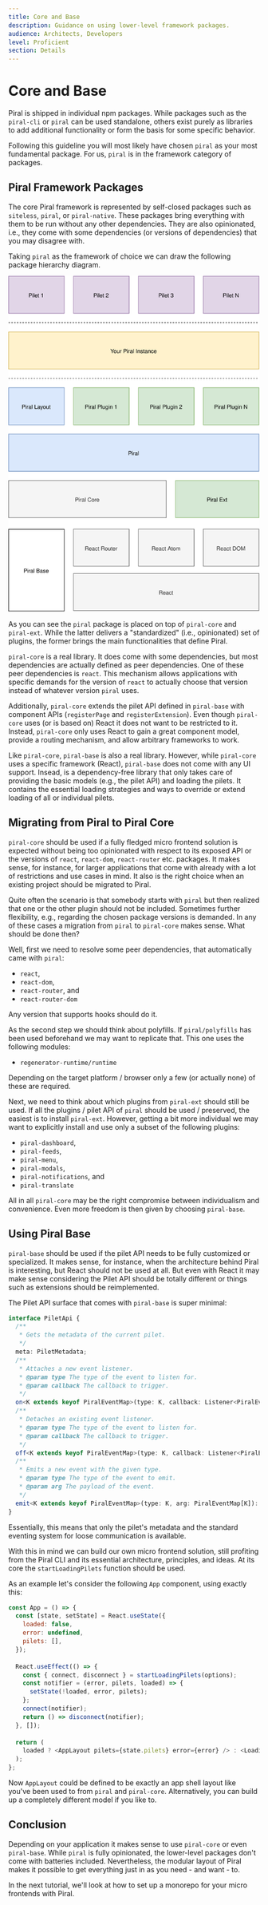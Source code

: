 ```yaml
---
title: Core and Base
description: Guidance on using lower-level framework packages.
audience: Architects, Developers
level: Proficient
section: Details
---
```


# Core and Base

Piral is shipped in individual npm packages. While packages such as the `piral-cli` or `piral` can be used standalone, others exist purely as libraries to add additional functionality or form the basis for some specific behavior.

Following this guideline you will most likely have chosen `piral` as your most fundamental package. For us, `piral` is in the framework category of packages.

## Piral Framework Packages

The core Piral framework is represented by self-closed packages such as `siteless`, `piral`, or `piral-native`. These packages bring everything with them to be run without any other dependencies. They are also opinionated, i.e., they come with some dependencies (or versions of dependencies) that you may disagree with.

Taking `piral` as the framework of choice we can draw the following package hierarchy diagram.

![Piral Package Hierarchy Diagram](../diagrams/blocks.svg)

As you can see the `piral` package is placed on top of `piral-core` and `piral-ext`. While the latter delivers a "standardized" (i.e., opinionated) set of plugins, the former brings the main functionalities that define Piral.

`piral-core` is a real library. It does come with some dependencies, but most dependencies are actually defined as peer dependencies. One of these peer dependencies is `react`. This mechanism allows applications with specific demands for the version of `react` to actually choose that version instead of whatever version `piral` uses.

Additionally, `piral-core` extends the pilet API defined in `piral-base` with component APIs (`registerPage` and `registerExtension`). Even though `piral-core` uses (or is based on) React it does not want to be restricted to it. Instead, `piral-core` only uses React to gain a great component model, provide a routing mechanism, and allow arbitrary frameworks to work.

Like `piral-core`, `piral-base` is also a real library. However, while `piral-core` uses a specific framework (React), `piral-base` does not come with any UI support. Insead, is a dependency-free library that only takes care of providing the basic models (e.g., the pilet API) and loading the pilets. It contains the essential loading strategies and ways to override or extend loading of all or individual pilets.

## Migrating from Piral to Piral Core

`piral-core` should be used if a fully fledged micro frontend solution is expected without being too opinionated with respect to its exposed API or the versions of `react`, `react-dom`, `react-router` etc. packages. It makes sense, for instance, for larger applications that come with already with a lot of restrictions and use cases in mind. It also is the right choice when an existing project should be migrated to Piral.

Quite often the scenario is that somebody starts with `piral` but then realized that one or the other plugin should not be included. Sometimes further flexibility, e.g., regarding the chosen package versions is demanded. In any of these cases a migration from `piral` to `piral-core` makes sense. What should be done then?

Well, first we need to resolve some peer dependencies, that automatically came with `piral`:

- `react`,
- `react-dom`,
- `react-router`, and
- `react-router-dom`

Any version that supports hooks should do it.

As the second step we should think about polyfills. If `piral/polyfills` has been used beforehand we may want to replicate that. This one uses the following modules:

- `regenerator-runtime/runtime`

Depending on the target platform / browser only a few (or actually none) of these are required.

Next, we need to think about which plugins from `piral-ext` should still be used. If all the plugins / pilet API of `piral` should be used / preserved, the easiest is to install `piral-ext`. However, getting a bit more individual we may want to explicitly install and use only a subset of the following plugins:

- `piral-dashboard`,
- `piral-feeds`,
- `piral-menu`,
- `piral-modals`,
- `piral-notifications`, and
- `piral-translate`

All in all `piral-core` may be the right compromise between individualism and convenience. Even more freedom is then given by choosing `piral-base`.

## Using Piral Base

`piral-base` should be used if the pilet API needs to be fully customized or specialized. It makes sense, for instance, when the architecture behind Piral is interesting, but React should not be used at all. But even with React it may make sense considering the Pilet API should be totally different or things such as extensions should be reimplemented.

The Pilet API surface that comes with `piral-base` is super minimal:

```ts
interface PiletApi {
  /**
   * Gets the metadata of the current pilet.
   */
  meta: PiletMetadata;
  /**
   * Attaches a new event listener.
   * @param type The type of the event to listen for.
   * @param callback The callback to trigger.
   */
  on<K extends keyof PiralEventMap>(type: K, callback: Listener<PiralEventMap[K]>): PiletApi;
  /**
   * Detaches an existing event listener.
   * @param type The type of the event to listen for.
   * @param callback The callback to trigger.
   */
  off<K extends keyof PiralEventMap>(type: K, callback: Listener<PiralEventMap[K]>): PiletApi;
  /**
   * Emits a new event with the given type.
   * @param type The type of the event to emit.
   * @param arg The payload of the event.
   */
  emit<K extends keyof PiralEventMap>(type: K, arg: PiralEventMap[K]): PiletApi;
}
```

Essentially, this means that only the pilet's metadata and the standard eventing system for loose communication is available.

With this in mind we can build our own micro frontend solution, still profiting from the Piral CLI and its essential architecture, principles, and ideas. At its core the `startLoadingPilets` function should be used.

As an example let's consider the following `App` component, using exactly this:

```js
const App = () => {
  const [state, setState] = React.useState({
    loaded: false,
    error: undefined,
    pilets: [],
  });

  React.useEffect(() => {
    const { connect, disconnect } = startLoadingPilets(options);
    const notifier = (error, pilets, loaded) => {
      setState(!loaded, error, pilets);
    };
    connect(notifier);
    return () => disconnect(notifier);
  }, []);

  return (
    loaded ? <AppLayout pilets={state.pilets} error={error} /> : <LoadingSpinner />
  );
};
```

Now `AppLayout` could be defined to be exactly an app shell layout like you've been used to from `piral` and `piral-core`. Alternatively, you can build up a completely different model if you like to.

## Conclusion

Depending on your application it makes sense to use `piral-core` or even `piral-base`. While `piral` is fully opinionated, the lower-level packages don't come with batteries included. Nevertheless, the modular layout of Piral makes it possible to get everything just in as you need - and want - to.

In the next tutorial, we'll look at how to set up a monorepo for your micro frontends with Piral.
